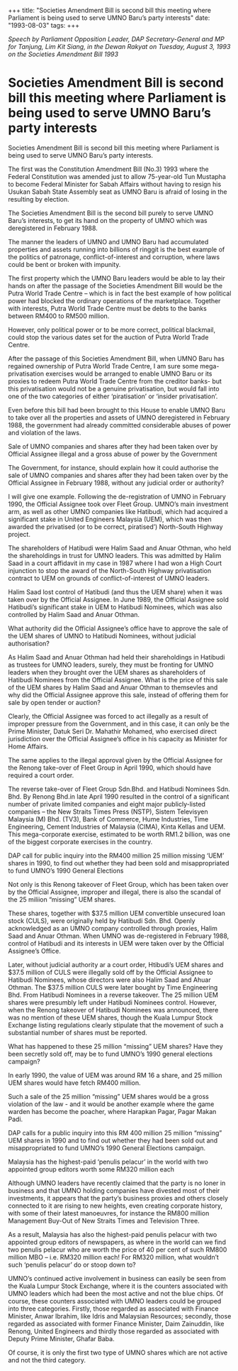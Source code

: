 +++ 
title: "Societies Amendment Bill is second bill this meeting where Parliament is being used to serve UMNO Baru’s party interests"
date: "1993-08-03"
tags:
+++

_Speech by Parliament Opposition Leader, DAP Secretary-General and MP for Tanjung, Lim Kit Siang, in the Dewan Rakyat on Tuesday, August 3, 1993 on the Societies Amendment Bill 1993_

# Societies Amendment Bill is second bill this meeting where Parliament is being used to serve UMNO Baru’s party interests

Societies Amendment Bill is second bill this meeting where Parliament is being used to serve UMNO Baru’s party interests.

The first was the Constitution Amendment Bill (No.3) 1993 where the Federal Constitution was amended just to allow 75-year-old Tun Mustapha to become Federal Minister for Sabah Affairs without having to resign his Usukan Sabah State Assembly seat as UMNO Baru is afraid of losing in the resulting by election.</u>

The Societies Amendment Bill is the second bill purely to serve UMNO Baru’s interests, to get its hand on the property of UMNO which was deregistered in February 1988.

The manner the leaders of UMNO and UMNO Baru had accumulated properties and assets running into billions of ringgit is the best example of the politics of patronage, conflict-of-interest and corruption, where laws could be bent or broken with impunity.

The first property which the UMNO Baru leaders would be able to lay their hands on after the passage of the Societies Amendment Bill would be the Putra World Trade Centre – which is in fact the best example of how political power had blocked the ordinary operations of the marketplace. Together with interests, Putra World Trade Centre must be debts to the banks between RM400 to RM500 million.

However, only political power or to be more correct, political blackmail, could stop the various dates set for the auction of Putra World Trade Centre.

After the passage of this Societies Amendment Bill, when UMNO Baru has regained ownership of Putra World Trade Centre, I am sure some mega-privatisation exercises would be arranged to enable UMNO Baru or its proxies to redeem Putra World Trade Centre from the creditor banks- but this privatisation would not be a genuine privatisation, but would fall into one of the two categories of either ‘piratisation’ or ‘insider privatisation’.

Even before this bill had been brought to this House to enable UMNO Baru to take over all the properties and assets of UMNO deregistered in February 1988, the government had already committed considerable abuses of power and violation of the laws.

Sale of UMNO companies and shares after they had been taken over by Official Assignee illegal and a gross abuse of power by the Government


The Government, for instance, should explain how it could authorise the sale of UMNO companies and shares after they had been taken over by the Official Assignee in February 1988, without any judicial order or authority?

I will give one example. Following the de-registration of UMNO in February 1990, the Official Assignee took over Fleet Group. UMNO’s main investment arm, as well as other UMNO companies like Hatibudi, which had acquired a significant stake in United Engineers Malaysia (UEM), which was then awarded the privatised (or to be correct, piratised’) North-South Highway project.

The shareholders of Hatibudi were Halim Saad and Anuar Othman, who held the shareholdings in trust for UMNO leaders. This was admitted by Halim Saad in a court affidavit in my case in 1987 where I had won a High Court injunction to stop the award of the North-South Highway privatisation contract to UEM on grounds of conflict-of-interest of UMNO leaders.

Halim Saad lost control of Hatibudi (and thus the UEM share) when it was taken over by the Official Assignee. In June 1989, the Official Assignee sold Hatibudi’s significant stake in UEM to Hatibudi Nominees, which was also controlled by Halim Saad and Anuar Othman.

What authority did the Official Assignee’s office have to approve the sale of the UEM shares of UMNO to Hatibudi Nominees, without judicial authorisation?

As Halim Saad and Anuar Othman had held their shareholdings in Hatibudi as trustees for UMNO leaders, surely, they must be fronting for UMNO leaders when they brought over the UEM shares as shareholders of Hatibudi Nominees from the Official Assignee. What is the price of this sale of the UEM shares by Halim Saad and Anuar Othman to themsevles and why did the Official Assignee approve this sale, instead of offering them for sale by open tender or auction?

Clearly, the Official Assignee was forced to act illegally as a result of improper pressure from the Government, and in this case, it can only be the Prime Minister, Datuk Seri Dr. Mahathir Mohamed, who exercised direct jurisdiction over the Official Assignee’s office in his capacity as Minister for Home Affairs.

The same applies to the illegal approval given by the Official Assignee for the Renong take-over of Fleet Group in April 1990, which should have required a court order.

The reverse take-over of Fleet Group Sdn.Bhd. and Hatibudi Nominees Sdn. Bhd. By Renong Bhd.in late April 1990 resulted in the control of a significant number of private limited companies and eight major publicly-listed companies – the New Straits Times Press (NSTP), Sistem Televisyen Malaysia (M) Bhd. (TV3), Bank of Commerce, Hume Industries, Time Engineering, Cement Industries of Malaysia (CIMA), Kinta Kellas and UEM. This mega-corporate exercise, estimated to be worth RM1.2 billion, was one of the biggest corporate exercises in the country.

DAP call for public inquiry into the RM400 million 25 million missing ‘UEM’ shares in 1990, to find out whether they had been sold and misappropriated to fund UMNO’s 1990 General Elections


Not only is this Renong takeover of Fleet Group, which has been taken over by the Official Assignee, improper and illegal, there is also the scandal of the 25 miliion “missing” UEM shares.

These shares, together with $37.5 million UEM convertible unsecured loan stock (CULS), were originally held by Hatibudi Sdn. Bhd. Openly acknowledged as an UMNO company controlled through proxies, Halim Saad and Anuar Othman. When UMNO was de-registered in February 1988, control of Hatibudi and its interests in UEM were taken over by the Official Assignee’s Office.

Later, without judicial authority ar a court order, Htibudi’s UEM shares and $37.5 million of CULS were illegally sold off by the Official Assignee to Hatibudi Nominees, whose directors were also Halim Saad and Ahuar Othman. The $37.5 million CULS were later bought by Time Engineering Bhd. From Hatibudi Nominees in a reverse takeover. The 25 million UEM shares were presumbly left under Hatibudi Nominees control. However, when the Renong takeover of Hatibudi Nominees was announced, there was no mention of these UEM shares, though the Kuala Lumpur Stock Exchange listing regulations clearly stipulate that the movement of such a substantial number of shares must be reported.

What has happened to these 25 million “missing” UEM shares? Have they been secretly sold off, may be to fund UMNO’s 1990 general elections campaign?

In early 1990, the value of UEM was around RM 16 a share, and 25 million UEM shares would have fetch RM400 million.

Such a sale of the 25 million “missing” UEM shares would be a gross violation of the law -  and it would be another example where the game warden has become the poacher, where Harapkan Pagar, Pagar Makan Padi.

DAP calls for a public inquiry into this RM 400 million 25 million “missing” UEM shares in 1990 and to find out whether they had been sold out and misappropriated to fund UMNO’s 1990 General Elections campaign.

Malaysia has the highest-paid ‘penulis pelacur’ in the world with two appointed group editors worth some RM320 million each


Although UMNO leaders have recently claimed that the party is no loner in business and that UMNO holding companies have divested most of their investments, it appears that the party’s business proxies and others closely connected to it are rising to new heights, even creating corporate history, with some of their latest manoeuvres, for instance the RM800 million Management Buy-Out of New Straits Times and Television Three.

As a result, Malaysia has also the highest-paid penulis pelacur with two appointed group editors of newspapers, as where in the world can we find two penulis pelacur who are worth the price of 40 per cent of such RM800 million MBO – i.e. RM320 million each! For RM320 million, what wouldn’t such ‘penulis pelacur’ do or stoop down to?

UMNO’s continued active involvement in business can easily be seen from the Kuala Lumpur Stock Exchange, where it is the counters associated with UMNO leaders which had been the most active and not the blue chips. Of course, these counters associated with UMNO leaders could be grouped into three categories. Firstly, those regarded as associated with Finance Minister, Anwar Ibrahim, like Idris and Malaysian Resources; secondly, those regarded as associated with former Finance Minister, Daim Zainuddin, like Renong, United Engineers and thirdly those regarded as associated with Deputy Prime Minister, Ghafar Baba.

Of  course, it is only the first two type of UMNO shares which are not active and not the third category.
 
